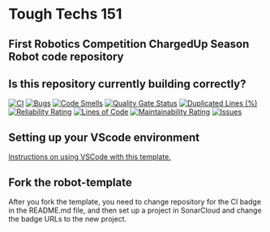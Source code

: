 # Tough Techs 151

## First Robotics Competition ChargedUp Season Robot code repository

## Is this repository currently building correctly?
<!---
See https://docs.github.com/en/actions/monitoring-and-troubleshooting-workflows/adding-a-workflow-status-badge
for details on how to update the badge. The general format for the badge is
https://github.com/<OWNER>/<REPOSITORY>/actions/workflows/<WORKFLOW_FILE>/badge.svg

Be sure to change this when forking or renaming.
-->
[![CI][github-CI-badge]][github-CI]
[![Bugs][sonar-bugs]][sonar-project]
[![Code Smells][sonar-code-smells]][sonar-project]
[![Quality Gate Status][sonar-quality-gate]][sonar-project]
[![Duplicated Lines (%)][sonar-duplicated-lines]][sonar-project]
[![Reliability Rating][sonar-reliability-rating]][sonar-project]
[![Lines of Code][sonar-lines-of-code]][sonar-project]
[![Maintainability Rating][sonar-maintainability-rating]][sonar-project]
[![Issues][issues-image]][issues-url]

## Setting up your VScode environment

[Instructions on using VSCode with this template.](Docs/VSCode.md)

## Fork the robot-template

After you fork the template, you need to change repository for the CI badge in the README.md file,
and then set up a project in SonarCloud and change the badge URLs to the new project.

[github-CI-badge]: https://github.com/ToughTechs151/robot-template/actions/workflows/main.yml/badge.svg
[github-CI]: https://github.com/ToughTechs151/robot-template/actions/workflows/main.yml
[sonar-project]: https://sonarcloud.io/summary/new_code?id=ToughTechs151_robot-template
[sonar-bugs]: https://sonarcloud.io/api/project_badges/measure?project=ToughTechs151_robot-template&metric=bugs
[sonar-code-smells]: https://sonarcloud.io/api/project_badges/measure?project=ToughTechs151_robot-template&metric=code_smells
[sonar-quality-gate]: https://sonarcloud.io/api/project_badges/measure?project=ToughTechs151_robot-template&metric=alert_status
[sonar-duplicated-lines]: https://sonarcloud.io/api/project_badges/measure?project=ToughTechs151_robot-template&metric=duplicated_lines_density
[sonar-reliability-rating]: https://sonarcloud.io/api/project_badges/measure?project=ToughTechs151_robot-template&metric=reliability_rating
[sonar-lines-of-code]: https://sonarcloud.io/api/project_badges/measure?project=ToughTechs151_robot-template&metric=ncloc
[sonar-maintainability-rating]: https://sonarcloud.io/api/project_badges/measure?project=ToughTechs151_robot-template&metric=sqale_rating
[issues-image]: https://img.shields.io/github/issues-raw/ToughTechs151/robot-template.svg
[issues-url]: https://github.com/ToughTechs151/robot-template/issues
